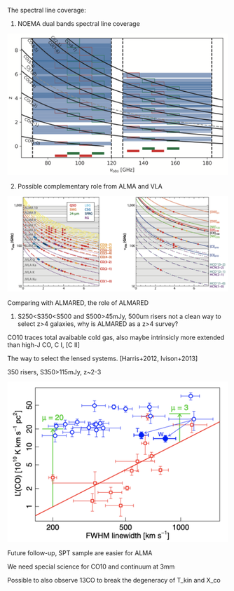 The spectral line coverage:

1. NOEMA dual bands spectral line coverage

![image-20210708213930358](z-gal.assets/image-20210708213930358.png)

2. Possible complementary role from ALMA and VLA

![image-20210708214132009](z-gal.assets/image-20210708214132009.png)







Comparing with ALMARED, the role of ALMARED

1. S250<S350<S500 and S500\>45mJy, 500um risers not a clean way to select z>4 galaxies, why is ALMARED as a z>4 survey?

   

CO10 traces total avaibable cold gas, also maybe intrinsicly more extended than high-J CO, C I, [C II]



The way to select the lensed systems. [Harris+2012, Ivison+2013]

350 risers, S350>115mJy, z~2-3

![image-20210709075821338](z-gal.assets/image-20210709075821338.png)

Future follow-up, SPT sample are easier for ALMA

We need special science for CO10 and continuum at 3mm

Possible to also observe 13CO to break the degeneracy of T_kin and X_co